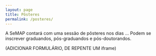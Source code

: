 ```yaml
---
layout: page
title: Pôsteres
permalink: /posteres/
---
```


A SeMAP contará com uma sessão de pôsteres nos dias ... Podem se inscrever graduandos, pós-graduandos e pós-doutorandos.

(ADICIONAR FORMULÁRIO, DE REPENTE UM iframe)
